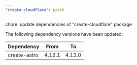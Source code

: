 ```yaml
---
"create-cloudflare": patch
---
```


chore: update dependencies of "create-cloudflare" package

The following dependency versions have been updated:

| Dependency   | From   | To     |
| ------------ | ------ | ------ |
| create-astro | 4.12.1 | 4.13.0 |
